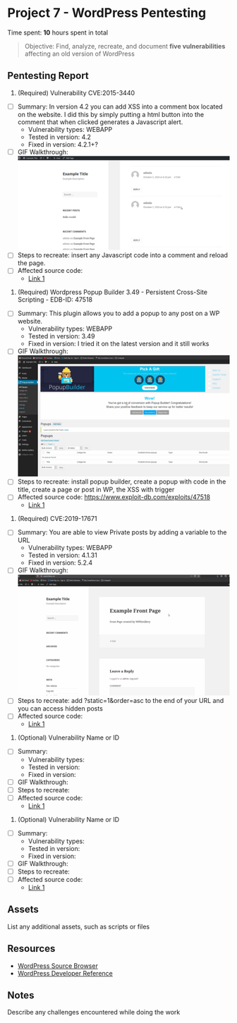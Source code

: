 # Project 7 - WordPress Pentesting

Time spent: **10** hours spent in total

> Objective: Find, analyze, recreate, and document **five vulnerabilities** affecting an old version of WordPress

## Pentesting Report

1. (Required) Vulnerability CVE:2015-3440
  - [ ] Summary: In version 4.2 you can add XSS into a comment box located on the website. I did this by simply putting a html button into the comment that when clicked generates a Javascript alert.
    - Vulnerability types: WEBAPP
    - Tested in version: 4.2
    - Fixed in version: 4.2.1+?
  - [ ] GIF Walkthrough: <img src="screenfetch.gif" alt="WordPress XSS">
  - [ ] Steps to recreate: insert any Javascript code into a comment and reload the page.
  - [ ] Affected source code: 
    - [Link 1](https://www.exploit-db.com/exploits/36844)
1. (Required) Wordpress Popup Builder 3.49 - Persistent Cross-Site Scripting - EDB-ID: 47518
  - [ ] Summary: This plugin allows you to add a popup to any post on a WP website.
    - Vulnerability types: WEBAPP
    - Tested in version: 3.49
    - Fixed in version: I tried it on the latest version and it still works
  - [ ] GIF Walkthrough: <img src="exploit3.gif" alt="Popup Builder XSS">
  - [ ] Steps to recreate: install popup builder, create a popup with code in the title, create a page or post in WP, the XSS with trigger
  - [ ] Affected source code: https://www.exploit-db.com/exploits/47518
    - [Link 1](https://core.trac.wordpress.org/browser/tags/version/src/source_file.php)
1. (Required) CVE:2019-17671
  - [ ] Summary: You are able to view Private posts by adding a variable to the URL
    - Vulnerability types: WEBAPP
    - Tested in version: 4.1.31
    - Fixed in version: 5.2.4
  - [ ] GIF Walkthrough: <img src="exploit2.gif" alt="WordPress URL attack">
  - [ ] Steps to recreate: add ?static=1&order=asc to the end of your URL and you can access hidden posts
  - [ ] Affected source code:
    - [Link 1](https://www.exploit-db.com/exploits/47690)
1. (Optional) Vulnerability Name or ID
  - [ ] Summary: 
    - Vulnerability types:
    - Tested in version:
    - Fixed in version: 
  - [ ] GIF Walkthrough: 
  - [ ] Steps to recreate: 
  - [ ] Affected source code:
    - [Link 1](https://core.trac.wordpress.org/browser/tags/version/src/source_file.php)
1. (Optional) Vulnerability Name or ID
  - [ ] Summary: 
    - Vulnerability types:
    - Tested in version:
    - Fixed in version: 
  - [ ] GIF Walkthrough: 
  - [ ] Steps to recreate: 
  - [ ] Affected source code:
    - [Link 1](https://core.trac.wordpress.org/browser/tags/version/src/source_file.php) 

## Assets

List any additional assets, such as scripts or files

## Resources

- [WordPress Source Browser](https://core.trac.wordpress.org/browser/)
- [WordPress Developer Reference](https://developer.wordpress.org/reference/)


## Notes

Describe any challenges encountered while doing the work
